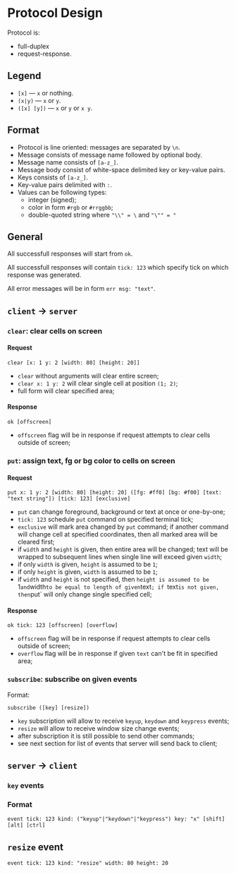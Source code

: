 # Protocol Design

Protocol is:
* full-duplex
* request-response.

## Legend

* `[x]` — `x` or nothing.
* `(x|y)` — `x` or `y`.
* `([x] [y])` — `x` or `y` or `x y`.

## Format

* Protocol is line oriented: messages are separated by `\n`.
* Message consists of message name followed by optional body.
* Message name consists of `[a-z_]`.
* Message body consist of white-space delimited key or key-value pairs.
* Keys consists of `[a-z_]`.
* Key-value pairs delimited with `:`.
* Values can be following types:
    * integer (signed);
    * color in form `#rgb` or `#rrggbb`;
    * double-quoted string where `"\\" = \` and `"\"" = "`

## General

All successfull responses will start from `ok`.

All successfull responses will contain `tick: 123` which specify tick on
which response was generated.

All error messages will be in form `err msg: "text"`.

## `client` → `server`

### `clear`: clear cells on screen

#### Request

```
clear [x: 1 y: 2 [width: 80] [height: 20]]
```

* `clear` without arguments will clear entire screen;
* `clear x: 1 y: 2` will clear single cell at position `(1; 2)`;
* full form will clear specified area;

#### Response

```
ok [offscreen]
```

* `offscreen` flag will be in response if request attempts to clear cells
   outside of screen;

### `put`: assign text, fg or bg color to cells on screen

#### Request

```
put x: 1 y: 2 [width: 80] [height: 20] ([fg: #ff0] [bg: #f00] [text: "text string"]) [tick: 123] [exclusive]
```

* `put` can change foreground, background or text at once or one-by-one;
* `tick: 123` schedule `put` command on specified terminal tick;
* `exclusive` will mark area changed by `put` command; if another command will
  change cell at specified coordinates, then all marked area will
  be cleared first;
* if `width` and `height` is given, then entire area will be changed; text
  will be wrapped to subsequent lines when single line will exceed given `width`;
* if only `width` is given, `height` is assumed to be `1`;
* if only `height` is given, `width` is assumed to be `1`;
* if `width` and `height` is not specified, then `height is assumed to be `1`
  and `width` to be equal to length of given `text`; if `text` is not given,
  then `put` will only change single specified cell;

#### Response

```
ok tick: 123 [offscreen] [overflow]
```

* `offscreen` flag will be in response if request attempts to clear cells
   outside of screen;
* `overflow` flag will be in response if given `text` can't be fit in specified
  area;

### `subscribe`: subscribe on given events

Format:

```
subscribe ([key] [resize])
```

* `key` subscription will allow to receive `keyup`, `keydown` and `keypress`
  events;
* `resize` will allow to receive window size change events;
* after subscription it is still possible to send other commands;
* see next section for list of events that server will send back to client;

## `server` → `client`

### `key` events

### Format

```
event tick: 123 kind: ("keyup"|"keydown"|"keypress") key: "x" [shift] [alt] [ctrl]
```

## `resize` event

```
event tick: 123 kind: "resize" width: 80 height: 20
```
